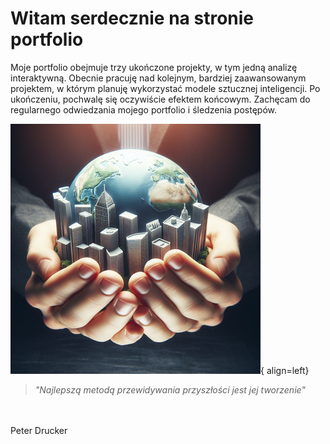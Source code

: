 # Witam serdecznie na stronie portfolio

Moje portfolio obejmuje trzy ukończone projekty, w tym jedną analizę interaktywną. Obecnie pracuję nad kolejnym, bardziej zaawansowanym projektem, w którym planuję wykorzystać modele sztucznej inteligencji. Po ukończeniu, pochwalę się oczywiście efektem końcowym. Zachęcam do regularnego odwiedzania mojego portfolio i śledzenia postępów.

![W rękach cały świat](tworzenie_przyszlosci400x400.png){ align=left}
> *"Najlepszą metodą przewidywania przyszłości jest jej tworzenie"*
<br>
<br>
                                    Peter Drucker
